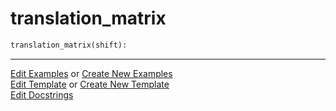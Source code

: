 # <a id="McUtils.Numputils.TransformationMatrices.translation_matrix">translation_matrix</a>

```python
translation_matrix(shift): 
```
 




___

[Edit Examples](https://github.com/McCoyGroup/McUtils/edit/edit/ci/examples/ci/docs/McUtils/Numputils/TransformationMatrices/translation_matrix.md) or 
[Create New Examples](https://github.com/McCoyGroup/McUtils/new/edit/?filename=ci/examples/ci/docs/McUtils/Numputils/TransformationMatrices/translation_matrix.md) <br/>
[Edit Template](https://github.com/McCoyGroup/McUtils/edit/edit/ci/docs/ci/docs/McUtils/Numputils/TransformationMatrices/translation_matrix.md) or 
[Create New Template](https://github.com/McCoyGroup/McUtils/new/edit/?filename=ci/docs/templates/ci/docs/McUtils/Numputils/TransformationMatrices/translation_matrix.md) <br/>
[Edit Docstrings](https://github.com/McCoyGroup/McUtils/edit/edit/McUtils/Numputils/TransformationMatrices.py?message=Update%20Docs)